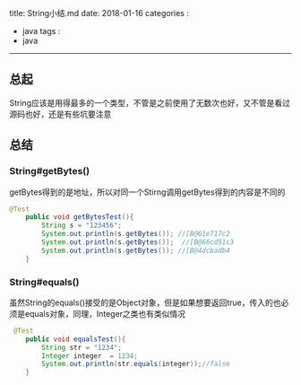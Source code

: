 title: String小结.md
date: 2018-01-16
categories : 
  - java
tags : 
  - java
---


## 总起

String应该是用得最多的一个类型，不管是之前使用了无数次也好，又不管是看过源码也好，还是有些坑要注意


## 总结

### String#getBytes()

getBytes得到的是地址，所以对同一个Stirng调用getBytes得到的内容是不同的

```java
@Test
    public void getBytesTest(){
        String s = "123456";
        System.out.println(s.getBytes()); //[B@61e717c2
        System.out.println(s.getBytes());  //[B@66cd51c3
        System.out.println(s.getBytes()); //[B@4dcbadb4
    }
```


### String#equals()

虽然String的equals()接受的是Object对象，但是如果想要返回true，传入的也必须是equals对象，同理，Integer之类也有类似情况

```java
 @Test
    public void equalsTest(){
        String str = "1234";
        Integer integer  = 1234;
        System.out.println(str.equals(integer));//false
    }
```